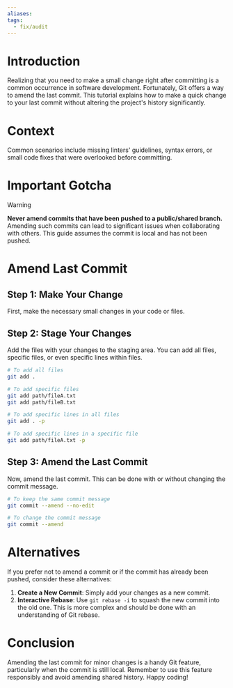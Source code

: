 ```yaml
---
aliases:
tags:
  - fix/audit
---
```


# Introduction
Realizing that you need to make a small change right after committing is a common occurrence in software development. Fortunately, Git offers a way to amend the last commit. This tutorial explains how to make a quick change to your last commit without altering the project's history significantly.

# Context
Common scenarios include missing linters' guidelines, syntax errors, or small code fixes that were overlooked before committing.

# Important Gotcha
> [!warning]
> **Never amend commits that have been pushed to a public/shared branch.** Amending such commits can lead to significant issues when collaborating with others. This guide assumes the commit is local and has not been pushed.

# Amend Last Commit
## Step 1: Make Your Change
First, make the necessary small changes in your code or files.

## Step 2: Stage Your Changes
Add the files with your changes to the staging area. You can add all files, specific files, or even specific lines within files.

```bash
# To add all files
git add .

# To add specific files
git add path/fileA.txt
git add path/fileB.txt

# To add specific lines in all files
git add . -p

# To add specific lines in a specific file
git add path/fileA.txt -p
```

## Step 3: Amend the Last Commit
Now, amend the last commit. This can be done with or without changing the commit message.

```bash
# To keep the same commit message
git commit --amend --no-edit

# To change the commit message
git commit --amend
```

# Alternatives
If you prefer not to amend a commit or if the commit has already been pushed, consider these alternatives:
1. **Create a New Commit**: Simply add your changes as a new commit.
2. **Interactive Rebase**: Use `git rebase -i` to squash the new commit into the old one. This is more complex and should be done with an understanding of Git rebase.

# Conclusion
Amending the last commit for minor changes is a handy Git feature, particularly when the commit is still local. Remember to use this feature responsibly and avoid amending shared history. Happy coding!
